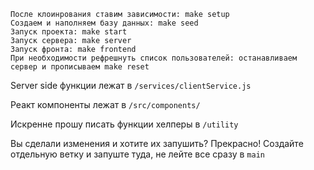 ```
После клоинрования ставим зависимости: make setup
Создаем и наполняем базу данных: make seed
Запуск проекта: make start
Запуск сервера: make server
Запуск фронта: make frontend
При необходимости рефрешнуть список пользователей: останавливаем сервер и прописываем make reset
```

Server side функции лежат в `/services/clientService.js`

Реакт компоненты лежат в `/src/components/`

Искренне прошу писать функции хелперы в `/utility`

Вы сделали изменения и хотите их запушить? Прекрасно! Создайте отдельную ветку и запуште туда, не лейте все сразу в `main`
